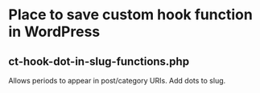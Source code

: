 # Place to save custom hook function in WordPress

## ct-hook-dot-in-slug-functions.php
Allows periods to appear in post/category URIs. Add dots to slug.